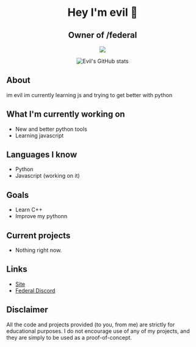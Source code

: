 <h1 align="center">Hey I'm evil 👋</h1>
<h2 align="center">Owner of /federal</h2>

<div align="center">

 

  <img src="https://discord.c99.nl/widget/theme-1/889287158651846656.png"></img>

  ![Evil's GitHub stats](https://github-readme-stats.vercel.app/api?username=MBNEVIL&show_icons=true&theme=radical)
</div>

## About
im evil im currently learning js and trying to get better with python

## What I'm currently working on
* New and better python tools
* Learning javascript

## Languages I know
* Python
* Javascript (working on it)

## Goals
* Learn C++
* Improve my pythonn

## Current projects
* Nothing right now.

## Links
* [Site](https://deviouss.cc/)
* [Federal Discord](https://discord.gg/BCeqXARD62)

## Disclaimer
All the code and projects provided (to you, from me) are strictly for educational purposes. I do not encourage use of any of my projects, and they are simply to be used as a proof-of-concept.
